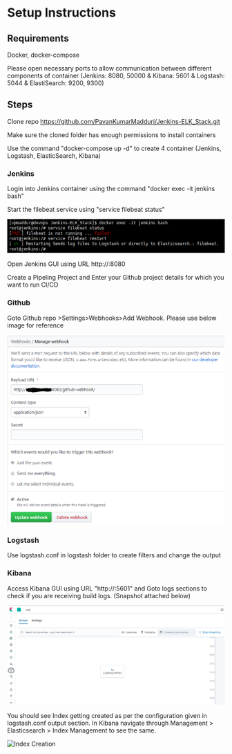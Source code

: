 # Setup Instructions

## Requirements

Docker, docker-compose

Please open necessary ports to allow communication between different components of container (Jenkins: 8080, 50000 & Kibana: 5601 & Logstash: 5044 & ElastiSearch: 9200, 9300)

## Steps

Clone repo https://github.com/PavanKumarMadduri/Jenkins-ELK_Stack.git

Make sure the cloned folder has enough permissions to install containers

Use the command "docker-compose up -d" to create 4 container (Jenkins, Logstash, ElasticSearch, Kibana)

### Jenkins

Login into Jenkins container using the command "docker exec -it jenkins bash"

Start the filebeat service using "service filebeat status"

![Filebeat Service](./images/Jenkins_filebeat.PNG)

Open Jenkins GUI using URL http://<IP>:8080

Create a Pipeling Project and Enter your Github project details for which you want to run CI/CD

### Github

Goto Github repo >Settings>Webhooks>Add Webhook. Please use below image for reference

![Github Webhook](./images/Github.PNG)

### Logstash

Use logstash.conf in logstash folder to create filters and change the output

### Kibana

Access Kibana GUI using URL "http://<IP>:5601" and Goto logs sections to check if you are receiving build logs. (Snapshot attached below)

![Kibana Logs](./images/Kibana_logs.PNG)

You should see Index getting created as per the configuration given in logstash.conf output section. In Kibana navigate through Management > Elasticsearch > Index Management to see the same.

![Index Creation](./imagesElasticSearch_Index.PNG)
